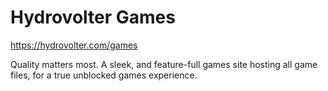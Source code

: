 # Hydrovolter Games
https://hydrovolter.com/games

Quality matters most. A sleek, and feature-full games site hosting all game files, for a true unblocked games experience.

